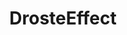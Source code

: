 ---
title: DrosteEffect
crosslinks:
- xkcd
- pics
- vexillologycirclejerk
- me_irl
- gaming
- funny
- AnAttemptWasMade
- trippy
- Art
- mildlyannoying
- vaporwaveaesthetic
- poo
- Unexpected
- UNBDBBIIVCHIDCTIICBD
- HailCorporate
- IAmA
- disneyvacation
- VRphysics
- MemeBroker_app
---